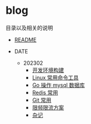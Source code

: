 # blog

目录以及相关的说明

- [README](README.md)

- DATE
  - 202302
    - [开发环境构建](Date/202302/21-10:05.md)
    - [Linux 常用命令工具](Date/202302/21-10:27.md)
    - [Go 操作 mysql 数据库](Date/202302/21-17:23.md)
    - [Redis 常用](Date/202302/22-10:18.md)
    - [Git 常用](Date/202302/22-11:29.md)
    - [限频限流方案](Date/202302/22-14:48.md)
    - [杂记](Date/202302/22-16:22.md)
